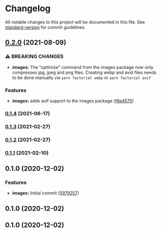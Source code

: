# Changelog

All notable changes to this project will be documented in this file. See [standard-version](https://github.com/conventional-changelog/standard-version) for commit guidelines.

## [0.2.0](https://github.com/factorial-io/fstack/compare/image/v0.1.4...image/v0.2.0) (2021-08-09)


### ⚠ BREAKING CHANGES

* **images:** The "optimize" command from the images package now only compresses jpg, jpeg and png files. Creating webp and avid files needs to be done manually via `yarn factorial webp` or `yarn factorial avif`

### Features

* **images:** adds avif support to the images package ([f6e4575](https://github.com/factorial-io/fstack/commit/f6e4575be593bf454666b07f3ede2385b30f0e54))

### [0.1.4](https://github.com/factorial-io/fstack/compare/image/v0.1.3...image/v0.1.4) (2021-06-17)

### [0.1.3](https://github.com/factorial-io/fstack/compare/image/v0.1.2...image/v0.1.3) (2021-02-27)

### [0.1.2](https://github.com/factorial-io/fstack/compare/image/v0.1.0...image/v0.1.2) (2021-02-27)

### [0.1.1](https://github.com/factorial-io/fstack/compare/image/v0.1.0...image/v0.1.1) (2021-02-10)

## 0.1.0 (2020-12-02)


### Features

* **images:** Initial commit ([0979257](https://github.com/factorial-io/fstack/commit/09792570dc302d4470420eb347c55faf0e1b2db0))

## 0.1.0 (2020-12-02)

## 0.1.0 (2020-12-02)
